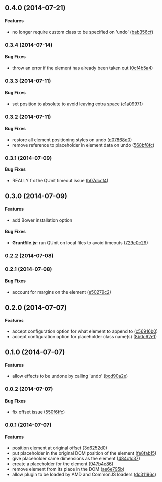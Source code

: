 <a name="0.4.0"></a>
## 0.4.0 (2014-07-21)


#### Features

* no longer require custom class to be specified on 'undo' ([bab356cf](https://github.com/garrettn/jquery-takeout/commit/bab356cf36209021208e9f73e990a33ab6f0d942))


<a name="0.3.4"></a>
### 0.3.4 (2014-07-14)


#### Bug Fixes

* throw an error if the element has already been taken out ([0cf4b5a4](https://github.com/garrettn/jquery-takeout/commit/0cf4b5a45ee5bc98f6565376df2bba19a555b1c2))


<a name="0.3.3"></a>
### 0.3.3 (2014-07-11)


#### Bug Fixes

* set position to absolute to avoid leaving extra space ([c1a09971](https://github.com/garrettn/jquery-takeout/commit/c1a099713828cfb6aae6800bc9aa1e2a29ec499d))


<a name="0.3.2"></a>
### 0.3.2 (2014-07-11)


#### Bug Fixes

* restore all element positioning styles on undo ([d07868d0](https://github.com/garrettn/jquery-takeout/commit/d07868d06a0ec16312719fbcb8135b6c8261e8c3))
* remove reference to placeholder in element data on undo ([568bf8fc](https://github.com/garrettn/jquery-takeout/commit/568bf8fc1c94ce00c97d954bfba3e991a4ef2f0e))


<a name="0.3.1"></a>
### 0.3.1 (2014-07-09)


#### Bug Fixes

* REALLY fix the QUnit timeout issue ([b07dccf4](https://github.com/garrettn/jquery-takeout/commit/b07dccf4ee3e1c5914bab5c21dd4c23414810ff1))


<a name="0.3.0"></a>
## 0.3.0 (2014-07-09)


#### Features

* add Bower installation option


#### Bug Fixes

* **Gruntfile.js:** run QUnit on local files to avoid timeouts ([729e0c29](https://github.com/garrettn/jquery-takeout/commit/729e0c29ff214c61b605f1b8d6c135a64d6438df))


<a name="0.2.2"></a>
### 0.2.2 (2014-07-08)


<a name="0.2.1"></a>
### 0.2.1 (2014-07-08)


#### Bug Fixes

* account for margins on the element ([e50279c2](https://github.com/garrettn/jquery-takeout/commit/e50279c256a62423c9682a3693df2bfa6736ca48))


<a name="0.2.0"></a>
## 0.2.0 (2014-07-07)


#### Features

* accept configuration option for what element to append to ([c56916b0](https://github.com/garrettn/jquery-takeout/commit/c56916b09d5e65ec6b5e01010ec4d6ed60bb2611))
* accept configuration option for placeholder class name(s) ([8b0c62e1](https://github.com/garrettn/jquery-takeout/commit/8b0c62e1e4c2ee10f2b67d33a52d5460c8948a05))


<a name="0.1.0"></a>
## 0.1.0 (2014-07-07)


#### Features

* allow effects to be undone by calling 'undo' ([bcd90a2e](https://github.com/garrettn/jquery-takeout/commit/bcd90a2e66f34b424034cd265db50c60b547775c))


<a name="0.0.2"></a>
### 0.0.2 (2014-07-07)


#### Bug Fixes

* fix offset issue ([550f6ffc](https://github.com/garrettn/jquery-takeout/commit/550f6ffcc523a01247aa57a5e9d246a8e0a16abe))


<a name="0.0.1"></a>
### 0.0.1 (2014-07-07)


#### Features

* position element at original offset ([3d6252d0](https://github.com/garrettn/jquery-takeout/commit/3d6252d006270090727f3429751c36c2e460af86))
* put placeholder in the original DOM position of the element ([fe8fab15](https://github.com/garrettn/jquery-takeout/commit/fe8fab15865873994cf1fb3784dda87c4420acbd))
* give placeholder same dimensions as the element ([484c1c37](https://github.com/garrettn/jquery-takeout/commit/484c1c37ebc68cbdd159d5ab982ab1c1fbcadf3f))
* create a placeholder for the element ([947b4e86](https://github.com/garrettn/jquery-takeout/commit/947b4e86eb6bd4df6f06b0b5e1878cd01970e295))
* remove element from its place in the DOM ([ae6e795b](https://github.com/garrettn/jquery-takeout/commit/ae6e795ba4beb4050a37794597dc98fe277500dd))
* allow plugin to be loaded by AMD and CommonJS loaders ([dc31196c](https://github.com/garrettn/jquery-takeout/commit/dc31196c61b06ed0c67bdc9c90e918a125045a59))


